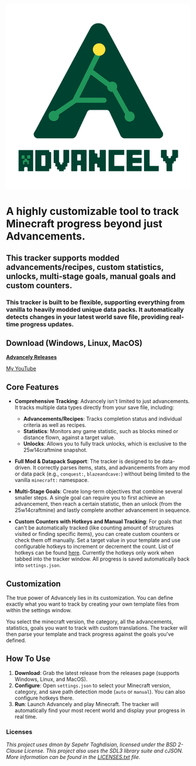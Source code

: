 ![Advancely Logo](/resources/gui/Advancely_Logo.png)

# A highly customizable tool to track Minecraft progress beyond just Advancements. <br>
## This tracker supports modded advancements/recipes, custom statistics, unlocks, multi-stage goals, manual goals and custom counters. <br>
### This tracker is built to be flexible, supporting everything from vanilla to heavily modded unique data packs. It automatically detects changes in your latest world save file, providing real-time progress updates.

## Download (Windows, Linux, MacOS)

[**Advancely Releases**](https://github.com/LNXSeus/Advancely/releases)

[My YouTube](https://www.youtube.com/@lnxs?sub_confirmation=1)

## Core Features

* **Comprehensive Tracking**: Advancely isn't limited to just advancements. It tracks multiple data types directly from your save file, including:

    * **Advancements/Recipes**: Tracks completion status and individual criteria as well as recipes.
    * **Statistics**: Monitors any game statistic, such as blocks mined or distance flown, against a target value.
    * **Unlocks**: Allows you to fully track unlocks, which is exclusive to the 25w14craftmine snapshot.

* **Full Mod & Datapack Support**: The tracker is designed to be data-driven. It correctly parses items, stats, and advancements from any mod or data pack (e.g., `conquest:`, `blazeandcave:`) without being limited to the vanilla `minecraft:` namespace.

* **Multi-Stage Goals**: Create long-term objectives that combine several smaller steps. A single goal can require you to first achieve an advancement, then reach a certain statistic, then an unlock (from the 25w14craftmine) and lastly complete another advancement in sequence.

* **Custom Counters with Hotkeys and Manual Tracking**: For goals that can't be automatically tracked (like counting amount of structures visited or finding specific items), you can create custom counters or check them off manually. Set a target value in your template and use configurable hotkeys to increment or decrement the count. List of hotkeys can be found [here](https://pastebin.com/vPKgWAen). Currently the hotkeys only work when tabbed into the tracker window. All progress is saved automatically back into `settings.json`.

## Customization

The true power of Advancely lies in its customization. You can define exactly what you want to track by creating your own template files from within the settings window.

You select the minecraft version, the category, all the advancements, statistics, goals you want to track with custom translations. The tracker will then parse your template and track progress against the goals you've defined.


## How To Use

1.  **Download**: Grab the latest release from the releases page (supports Windows, Linux, and MacOS).
2.  **Configure**: Open `settings.json` to select your Minecraft version, category, and save path detection mode (`auto` or `manual`). You can also configure hotkeys there.
3.  **Run**: Launch Advancely and play Minecraft. The tracker will automatically find your most recent world and display your progress in real time.

### Licenses

*This project uses dmon by Sepehr Taghdisian, licensed under the BSD 2-Clause License.*
*This project also uses the SDL3 library suite and cJSON. More information can be found in the [LICENSES.txt](LICENSES.txt) file.*
